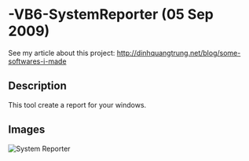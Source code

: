 -VB6-SystemReporter (05 Sep 2009)
===================

See my article about this project: http://dinhquangtrung.net/blog/some-softwares-i-made

Description
-----------

This tool create a report for your windows.

Images
-----------
![System Reporter](https://raw2.github.com/trungdq88/-VB6-SystemReporter/master/PSR.jpg)
